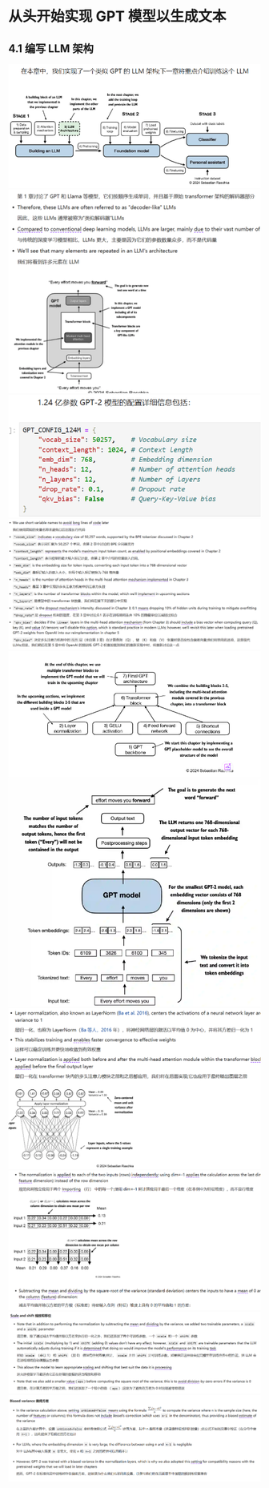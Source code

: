 # 从头开始实现 GPT 模型以生成文本
## 4.1 编写 LLM 架构
![](/note/assets/img/ch04/ch04_01.png)
![](/note/assets/img/ch04/ch04_02.png)
![](/note/assets/img/ch04/ch04_03.png)
![](/note/assets/img/ch04/ch04_04.png)
![](/note/assets/img/ch04/ch04_05.png)
![](/note/assets/img/ch04/ch04_06.png)
![](/note/assets/img/ch04/ch04_07.png)
![](/note/assets/img/ch04/ch04_08.png)
![](/note/assets/img/ch04/ch04_09.png)
![](/note/assets/img/ch04/ch04_10.png)